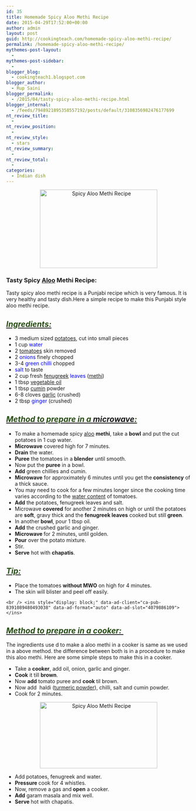 ```yaml
---
id: 35
title: Homemade Spicy Aloo Methi Recipe
date: 2015-04-29T17:52:00+00:00
author: admin
layout: post
guid: http://cookingteach.com/homemade-spicy-aloo-methi-recipe/
permalink: /homemade-spicy-aloo-methi-recipe/
mythemes-post-layout:
  - 
mythemes-post-sidebar:
  - 
blogger_blog:
  - cookingteach1.blogspot.com
blogger_author:
  - Rup Saini
blogger_permalink:
  - /2015/04/tasty-spicy-aloo-methi-recipe.html
blogger_internal:
  - /feeds/7948921895358557192/posts/default/3108356982476177699
nt_review_title:
  - 
nt_review_position:
  - 
nt_review_style:
  - stars
nt_review_summary:
  - 
nt_review_total:
  - 
categories:
  - Indian dish
---
```

<div dir="ltr" style="text-align: left;">
  <div style="clear: both; text-align: center;">
  </div>
  
  <div style="clear: both; text-align: center;">
    <a style="margin-left: 1em; margin-right: 1em;" href="http://3.bp.blogspot.com/-MtaLv_aVOKo/VUESnvidYDI/AAAAAAAAATI/sxZasU7i2gQ/s1600/aloo-methi.jpg"><img title="Spicy Aloo Methi Recipe" src="http://3.bp.blogspot.com/-MtaLv_aVOKo/VUESnvidYDI/AAAAAAAAATI/sxZasU7i2gQ/s1600/aloo-methi.jpg" alt="Spicy Aloo Methi Recipe" width="320" height="213" border="0" /></a>
  </div>
  
  <h3 style="text-align: left;">
  </h3>
  
  <h3 style="text-align: left;">
    Tasty Spicy <a title="Dum Aloo" href="http://en.wikipedia.org/wiki/Dum_Aloo" target="_blank" rel="wikipedia">Aloo</a> Methi Recipe:
  </h3>
  
  <div>
    Tasty spicy aloo methi recipe is a Punjabi recipe which is very famous. It is very healthy and tasty dish.Here a simple recipe to make this Punjabi style aloo methi recipe.
  </div>
  
  <h2 style="text-align: left;">
    <i><u><span style="color: #274e13;">Ingredients: </span></u></i>
  </h2>
  
  <ul>
    <li>
      3 medium sized <a title="Potato" href="http://en.wikipedia.org/wiki/Potato" target="_blank" rel="wikipedia">potatoes</a>, cut into small pieces
    </li>
    <li>
      1 cup <span style="color: blue;">water</span>
    </li>
    <li>
      2 <a title="Tomato" href="http://en.wikipedia.org/wiki/Tomato" target="_blank" rel="wikipedia">tomatoes</a> skin removed
    </li>
    <li>
      2 <span style="color: blue;">onions </span>finely chopped
    </li>
    <li>
      3-4 <span style="color: blue;">green chilli</span> chopped
    </li>
    <li>
      <span style="color: blue;">salt</span> to taste
    </li>
    <li>
      2 cup fresh <span style="color: blue;"><a title="Fenugreek" href="http://en.wikipedia.org/wiki/Fenugreek" target="_blank" rel="wikipedia">fenugreek</a> leaves</span> (<a title="Fenugreek" href="http://en.wikipedia.org/wiki/Fenugreek" target="_blank" rel="wikipedia">methi</a>)
    </li>
    <li>
      1 tbsp <a title="Vegetable oil" href="http://en.wikipedia.org/wiki/Vegetable_oil" target="_blank" rel="wikipedia">vegetable oil</a>
    </li>
    <li>
      1 tbsp <a title="Cumin" href="http://en.wikipedia.org/wiki/Cumin" target="_blank" rel="wikipedia">cumin</a> powder
    </li>
    <li>
      6-8 cloves <a title="Garlic" href="http://en.wikipedia.org/wiki/Garlic" target="_blank" rel="wikipedia">garlic</a> (crushed)
    </li>
    <li>
      2 tbsp <span style="color: blue;">ginger</span> (crushed)
    </li>
  </ul>
  
  <h2 style="text-align: left;">
    <i><u><span style="color: #274e13;">Method to prepare in a <a title="Microwave" href="http://en.wikipedia.org/wiki/Microwave" target="_blank" rel="wikipedia">microwave</a>: </span></u></i>
  </h2>
  
  <ul>
    <li>
      To make a homemade spicy <a title="Dum Aloo" href="http://en.wikipedia.org/wiki/Dum_Aloo" target="_blank" rel="wikipedia">aloo</a> <b>methi</b>, take a <b>bowl</b> and put the cut potatoes in 1 cup water.
    </li>
    <li>
      <b>Microwave</b> covered high for 7 minutes.
    </li>
    <li>
      <b>Drain</b> the water.
    </li>
    <li>
      <b>Puree</b> the tomatoes in a <b>blender</b> until smooth.
    </li>
    <li>
      Now put the <b>puree</b> in a bowl.
    </li>
    <li>
      <b>Add</b> green chillies and cumin.
    </li>
    <li>
      <b>Microwave</b> for approximately 6 minutes until you get the<b> consistency</b> of a thick sauce.
    </li>
    <li>
      You may need to cook for a few minutes longer since the cooking time varies according to the <a title="Water content" href="http://en.wikipedia.org/wiki/Water_content" target="_blank" rel="wikipedia">water content</a> of tomatoes.
    </li>
    <li>
      <b>Add</b> the potatoes, fenugreek leaves and salt.
    </li>
    <li>
      Microwave <b>covered</b> for another 2 minutes on high or until the potatoes are <b>soft</b>, gravy thick and the <b>fenugreek leaves</b> cooked but still<b> green</b>.
    </li>
    <li>
      In another<b> bowl</b>, pour 1 tbsp oil.
    </li>
    <li>
      <b>Add</b> the crushed garlic and ginger.
    </li>
    <li>
      <b>Microwave </b>for 2 minutes, until golden.
    </li>
    <li>
      <b>Pour</b> over the potato mixture.
    </li>
    <li>
      Stir.
    </li>
    <li>
      <b>Serve</b> hot with <b>chapatis</b>.
    </li>
  </ul>
  
  <h2 style="text-align: left;">
    <i><u><span style="color: #274e13;">Tip: </span></u></i>
  </h2>
  
  <ul>
    <li>
      Place the tomatoes <b>without MWO</b> on high for 4 minutes.
    </li>
    <li>
      The skin will blister and peel off easily.
    </li>
  </ul>
  
  <p>
    <!-- post -->
    
    <br /> <ins style="display: block;" data-ad-client="ca-pub-8391089480493038" data-ad-format="auto" data-ad-slot="4079886109"></ins>
  </p>
  
  <h2 style="text-align: left;">
    <i><u><b><span style="color: #274e13;">Method to prepare in a cooker: </span></b></u></i>
  </h2>
  
  <p>
    The ingredients use d to make a aloo methi in a cooker is same as we used in a above method. the difference between both is in a procedure to make this aloo methi. Here are some simple steps to make this in a cooker.
  </p>
  
  <ul>
    <li>
      Take a <b>cooker</b>, add oil, onion, garlic and ginger.
    </li>
    <li>
      <b>Cook</b> it till <b>brown</b>.
    </li>
    <li>
      Now <b>add</b> tomato puree and <b>cook</b> til brown.
    </li>
    <li>
      Now add  haldi (<a title="Turmeric" href="http://en.wikipedia.org/wiki/Turmeric" target="_blank" rel="wikipedia">turmeric powder</a>), chilli, salt and cumin powder.
    </li>
    <li>
      Cook for 2 minutes.
    </li>
  </ul>
  
  <div style="clear: both; text-align: center;">
    <a style="margin-left: 1em; margin-right: 1em;" href="http://3.bp.blogspot.com/-lJHepn1uC1s/VUESTuDiduI/AAAAAAAAATA/ftpblh-ETsQ/s1600/DSC08177.jpg"><img title="Spicy Aloo Methi Recipe" src="http://3.bp.blogspot.com/-lJHepn1uC1s/VUESTuDiduI/AAAAAAAAATA/ftpblh-ETsQ/s1600/DSC08177.jpg" alt="Spicy Aloo Methi Recipe" width="320" height="180" border="0" /></a>
  </div>
  
  <div>
  </div>
  
  <ul>
    <li>
      Add potatoes, fenugreek and water.
    </li>
    <li>
      <b>Pressure </b>cook for 4 whistles.
    </li>
    <li>
      Now, remove a gas and<b> open</b> a cooker.
    </li>
    <li>
      <b>Add</b> garam masala and mix well.
    </li>
    <li>
      <b>Serve </b>hot with chapatis.
    </li>
  </ul>
</div>